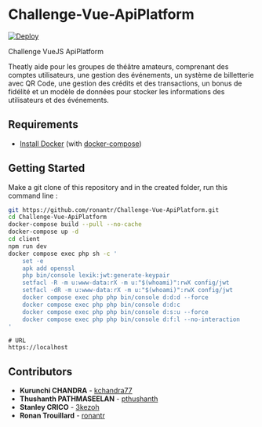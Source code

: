 # Challenge-Vue-ApiPlatform
[![Deploy](https://github.com/ronantr/Challenge-Vue-ApiPlatform/actions/workflows/deloy.yml/badge.svg?branch=main)](https://github.com/ronantr/Challenge-Vue-ApiPlatform/actions/workflows/deloy.yml)

Challenge VueJS ApiPlatform

Theatly aide pour les groupes de théâtre amateurs, comprenant des comptes utilisateurs, une gestion des événements, un système de billetterie avec QR Code, une gestion des crédits et des transactions, un bonus de fidélité et un modèle de données pour stocker les informations des utilisateurs et des événements.

## Requirements

* [Install Docker](https://docs.docker.com/get-docker/) (with [docker-compose](https://docs.docker.com/compose/install/))

## Getting Started

Make a git clone of this repository and in the created folder, run this command line :

```bash
git https://github.com/ronantr/Challenge-Vue-ApiPlatform.git
cd Challenge-Vue-ApiPlatform
docker-compose build --pull --no-cache
docker-compose up -d
cd client
npm run dev
docker compose exec php sh -c '
    set -e
    apk add openssl
    php bin/console lexik:jwt:generate-keypair
    setfacl -R -m u:www-data:rX -m u:"$(whoami)":rwX config/jwt
    setfacl -dR -m u:www-data:rX -m u:"$(whoami)":rwX config/jwt
    docker compose exec php php bin/console d:d:d --force
    docker compose exec php php bin/console d:d:c
    docker compose exec php php bin/console d:s:u --force
    docker compose exec php php bin/console d:f:l --no-interaction
'
```

```
# URL
https://localhost
```

## Contributors

* **Kurunchi CHANDRA** - [kchandra77](https://github.com/kchandra77)
* **Thushanth PATHMASEELAN** - [pthushanth](https://github.com/pthushanth)
* **Stanley CRICO** - [3kezoh](https://github.com/3kezoh)
* **Ronan Trouillard** - [ronantr](https://github.com/ronantr)
